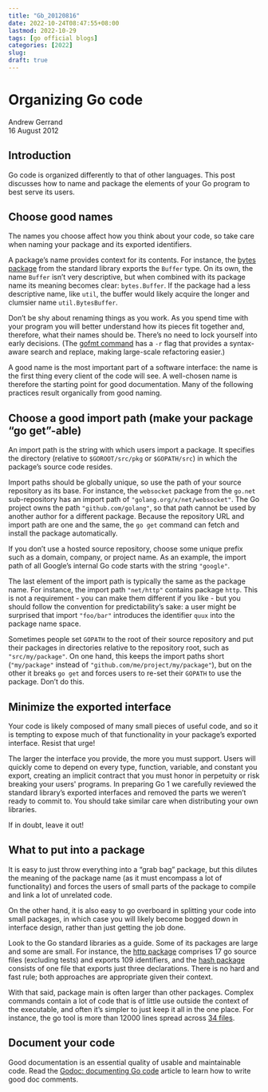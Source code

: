```yaml
---
title: "Gb_20120816"
date: 2022-10-24T08:47:55+08:00
lastmod: 2022-10-29
tags: [go official blogs]
categories: [2022]
slug:
draft: true
---
```

# Organizing Go code

Andrew Gerrand  
16 August 2012

## Introduction

Go code is organized differently to that of other languages. This post discusses how to name and package the elements of your Go program to best serve its users.

## Choose good names

The names you choose affect how you think about your code, so take care when naming your package and its exported identifiers.

A package’s name provides context for its contents. For instance, the [bytes package](https://go.dev/pkg/bytes/) from the standard library exports the `Buffer` type. On its own, the name `Buffer` isn’t very descriptive, but when combined with its package name its meaning becomes clear: `bytes.Buffer`. If the package had a less descriptive name, like `util`, the buffer would likely acquire the longer and clumsier name `util.BytesBuffer`.

Don’t be shy about renaming things as you work. As you spend time with your program you will better understand how its pieces fit together and, therefore, what their names should be. There’s no need to lock yourself into early decisions. (The [gofmt command](https://go.dev/cmd/gofmt/) has a `-r` flag that provides a syntax-aware search and replace, making large-scale refactoring easier.)

A good name is the most important part of a software interface: the name is the first thing every client of the code will see. A well-chosen name is therefore the starting point for good documentation. Many of the following practices result organically from good naming.

## Choose a good import path (make your package “go get”-able)

An import path is the string with which users import a package. It specifies the directory (relative to `$GOROOT/src/pkg` or `$GOPATH/src`) in which the package’s source code resides.

Import paths should be globally unique, so use the path of your source repository as its base. For instance, the `websocket` package from the `go.net` sub-repository has an import path of `"golang.org/x/net/websocket"`. The Go project owns the path `"github.com/golang"`, so that path cannot be used by another author for a different package. Because the repository URL and import path are one and the same, the `go get` command can fetch and install the package automatically.

If you don’t use a hosted source repository, choose some unique prefix such as a domain, company, or project name. As an example, the import path of all Google’s internal Go code starts with the string `"google"`.

The last element of the import path is typically the same as the package name. For instance, the import path `"net/http"` contains package `http`. This is not a requirement - you can make them different if you like - but you should follow the convention for predictability’s sake: a user might be surprised that import `"foo/bar"` introduces the identifier `quux` into the package name space.

Sometimes people set `GOPATH` to the root of their source repository and put their packages in directories relative to the repository root, such as `"src/my/package"`. On one hand, this keeps the import paths short (`"my/package"` instead of `"github.com/me/project/my/package"`), but on the other it breaks `go get` and forces users to re-set their `GOPATH` to use the package. Don’t do this.

## Minimize the exported interface

Your code is likely composed of many small pieces of useful code, and so it is tempting to expose much of that functionality in your package’s exported interface. Resist that urge!

The larger the interface you provide, the more you must support. Users will quickly come to depend on every type, function, variable, and constant you export, creating an implicit contract that you must honor in perpetuity or risk breaking your users' programs. In preparing Go 1 we carefully reviewed the standard library’s exported interfaces and removed the parts we weren’t ready to commit to. You should take similar care when distributing your own libraries.

If in doubt, leave it out!

## What to put into a package

It is easy to just throw everything into a “grab bag” package, but this dilutes the meaning of the package name (as it must encompass a lot of functionality) and forces the users of small parts of the package to compile and link a lot of unrelated code.

On the other hand, it is also easy to go overboard in splitting your code into small packages, in which case you will likely become bogged down in interface design, rather than just getting the job done.

Look to the Go standard libraries as a guide. Some of its packages are large and some are small. For instance, the [http package](https://go.dev/pkg/net/http/) comprises 17 go source files (excluding tests) and exports 109 identifiers, and the [hash package](https://go.dev/pkg/hash/) consists of one file that exports just three declarations. There is no hard and fast rule; both approaches are appropriate given their context.

With that said, package main is often larger than other packages. Complex commands contain a lot of code that is of little use outside the context of the executable, and often it’s simpler to just keep it all in the one place. For instance, the go tool is more than 12000 lines spread across [34 files](https://go.dev/src/cmd/go/).

## Document your code

Good documentation is an essential quality of usable and maintainable code. Read the [Godoc: documenting Go code](https://go.dev/doc/articles/godoc_documenting_go_code.html) article to learn how to write good doc comments.
